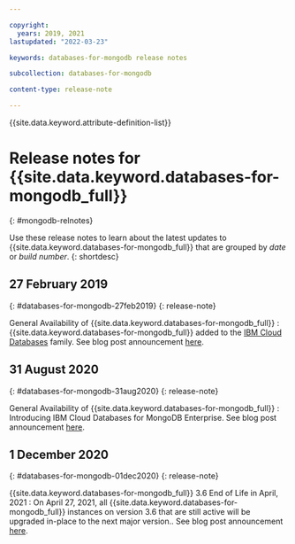 ```yaml
---

copyright:
  years: 2019, 2021
lastupdated: "2022-03-23"

keywords: databases-for-mongodb release notes

subcollection: databases-for-mongodb

content-type: release-note

---
```


<!-- keywords values above are place holders. Actual values should be pulled from the release notes entries. -->

{{site.data.keyword.attribute-definition-list}}

<!-- You must add the release-note content type in your attribute definitions AND to each release note H2. This will ensure that the release note entry is pulled into the notifications library. -->

# Release notes for {{site.data.keyword.databases-for-mongodb_full}}
{: #mongodb-relnotes}

<!-- The title of your H1 should be Release notes for _service-name_, where _service-name_ is the non-trademarked short version keyref. Include your service name as a search keyword at the top of your Markdown file. See the example keywords above. -->

Use these release notes to learn about the latest updates to {{site.data.keyword.databases-for-mongodb_full}} that are grouped by _date_ or _build number_.
{: shortdesc}

## 27 February 2019
{: #databases-for-mongodb-27feb2019}
{: release-note}

General Availability of {{site.data.keyword.databases-for-mongodb_full}}
:  {{site.data.keyword.databases-for-mongodb_full}} added to the [IBM Cloud Databases](https://www.ibm.com/cloud/databases) family. See blog post announcement [here](https://www.ibm.com/cloud/blog/ibm-cloud-databases-for-mongodb-is-generally-available#:~:text=IBM%20Cloud%20is%20announcing%20the,with%20enterprise%20security%20in%20mind.).

## 31 August 2020
{: #databases-for-mongodb-31aug2020}
{: release-note}

General Availability of {{site.data.keyword.databases-for-mongodb_full}}
:  Introducing IBM Cloud Databases for MongoDB Enterprise. See blog post announcement [here](https://www.ibm.com/cloud/blog/announcements/powering-up-databases-for-mongodb).

## 1 December 2020
{: #databases-for-mongodb-01dec2020}
{: release-note}

{{site.data.keyword.databases-for-mongodb_full}} 3.6 End of Life in April, 2021
:  On April 27, 2021, all {{site.data.keyword.databases-for-mongodb_full}} instances on version 3.6 that are still active will be upgraded in-place to the next major version.. See blog post announcement [here](https://www.ibm.com/cloud/blog/announcements/databases-for-mongodb-36-end-of-life-in-april-2021).
